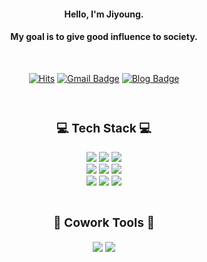 #### <div align=center>Hello, I'm Jiyoung.</div>
#### <div align=center>My goal is to give good influence to society.</div>

<br/>

<div align=center>

[![Hits](https://hits.seeyoufarm.com/api/count/incr/badge.svg?url=https%3A%2F%2Fgithub.com%2Feasy-young&count_bg=%23FFD5D5&title_bg=%23FF7575&icon=&icon_color=%23E7E7E7&title=VISIT&edge_flat=false)](https://hits.seeyoufarm.com)
[![Gmail Badge](https://img.shields.io/badge/Gmail-d14836?style=flat-square&logo=Gmail&logoColor=white&link=mailto:leejy230698@naver.com)](mailto:leejy230698@naver.com) 
[![Blog Badge](http://img.shields.io/badge/-Blog-brightgreen?style=flat-square&logo=FF5722&link=https://ljy98.tistory.com/)](https://ljy98.tistory.com)

</div>

<br/>

### <div align=center><h3>:computer: Tech Stack :computer:</h3></div>
<div align=center><a href="[1. 연결하고싶은 사이트 url]" target="_blank"><img src="https://img.shields.io/badge/html5-E34F26?style=flat-square&logo=html5&logoColor=white"/></a>
<a href="[1. 연결하고싶은 사이트 url]" target="_blank"><img src="https://img.shields.io/badge/css-1572B6?style=flat-square&logo=css3&logoColor=white"/></a>
<a href="[1. 연결하고싶은 사이트 url]" target="_blank"><img src="https://img.shields.io/badge/javascript-F7DF1E?style=flat-square&logo=javascript&logoColor=white"/></a></div>

<div align=center><a href="[1. 연결하고싶은 사이트 url]" target="_blank"><img src="https://img.shields.io/badge/Node.js-339933?style=flat-square&logo=Node.js&logoColor=white"/></a>
<a href="[1. 연결하고싶은 사이트 url]" target="_blank"><img src="https://img.shields.io/badge/Express-000000?style=flat-square&logo=Express&logoColor=white"/></a>
<a href="[1. 연결하고싶은 사이트 url]" target="_blank"><img src="https://img.shields.io/badge/MySQL-4479A1?style=flat-square&logo=MySQL&logoColor=white"/></a></div>

<div align=center><a href="[1. 연결하고싶은 사이트 url]" target="_blank"><img src="https://img.shields.io/badge/C-A8B9CC?style=flat-square&logo=C&logoColor=white"/></a>
<a href="[1. 연결하고싶은 사이트 url]" target="_blank"><img src="https://img.shields.io/badge/Linux-FCC624?style=flat-square&logo=Linux&logoColor=white"/></a>
<a href="[1. 연결하고싶은 사이트 url]" target="_blank"><img src="https://img.shields.io/badge/Git-F05032?style=flat-square&logo=git&logoColor=white"/></a></div>

<br/>

### <div align=center><h3>:busts_in_silhouette: Cowork Tools :busts_in_silhouette:</h3></div>
<div align=center><a href="[1. 연결하고싶은 사이트 url]" target="_blank"><img src="https://img.shields.io/badge/GitHub-181717?style=flat-square&logo=github&logoColor=white"/></a>
<a href="[1. 연결하고싶은 사이트 url]" target="_blank"><img src="https://img.shields.io/badge/Postman-FF6C37?style=flat-square&logo=postman&logoColor=white"/></a></div>
